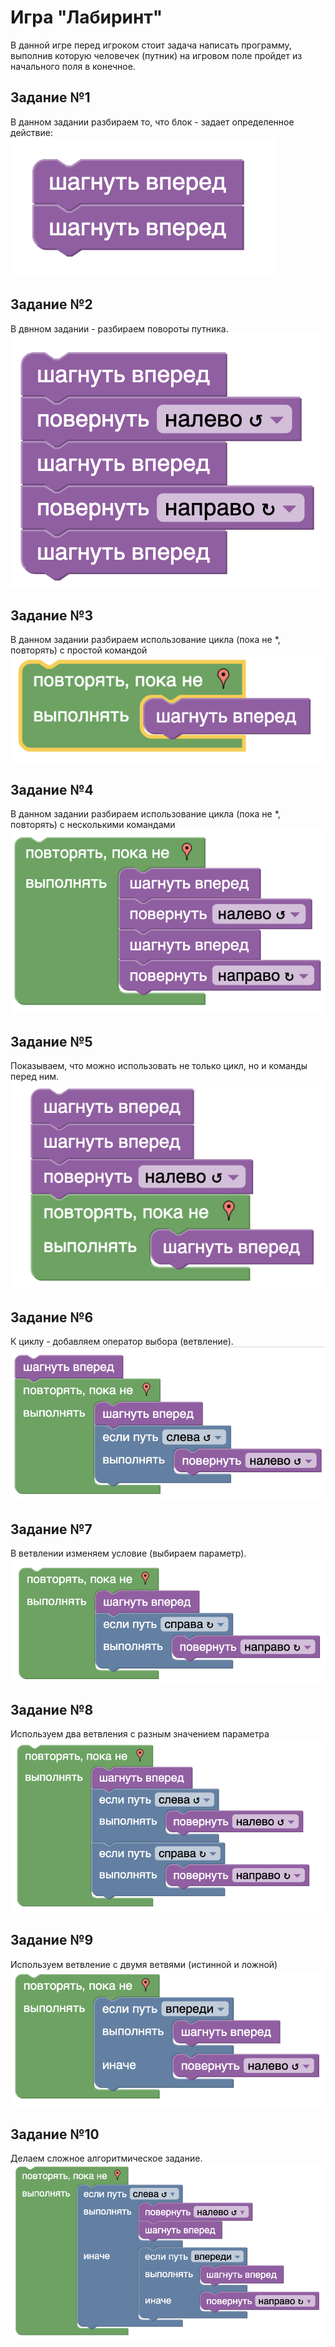 # Игра "Лабиринт"
В данной игре перед игроком стоит задача написать программу, выполнив которую человечек (путник) на игровом поле пройдет из начального поля в конечное.
## Задание №1
В данном задании разбираем то, что блок - задает определенное действие:  
<img src = "img/labirint01.png">

## Задание №2
В двнном задании - разбираем повороты путника.  
<img src = "img/labirint02.png">

## Задание №3
В данном задании разбираем использование цикла (пока не *, повторять) с простой командой
<img src = "img/labirint03.png">

## Задание №4
В данном задании разбираем использование цикла (пока не *, повторять) с несколькими командами    
<img src = "img/labirint04.png">

## Задание №5
Показываем, что можно использовать не только цикл, но и команды перед ним.  
<img src = "img/labirint05.png">

## Задание №6
К циклу - добавляем оператор выбора (ветвление).
<img src = "img/labirint06.png">

## Задание №7
В ветвлении изменяем условие (выбираем параметр).
<img src = "img/labirint07.png">

## Задание №8
Используем два ветвления с разным значением параметра
<img src = "img/labirint08.png">

## Задание №9
Используем ветвление с двумя ветвями (истинной и ложной)
<img src = "img/labirint09.png">

## Задание №10
Делаем сложное алгоритмическое задание.
<img src = "img/labirint10.png">

